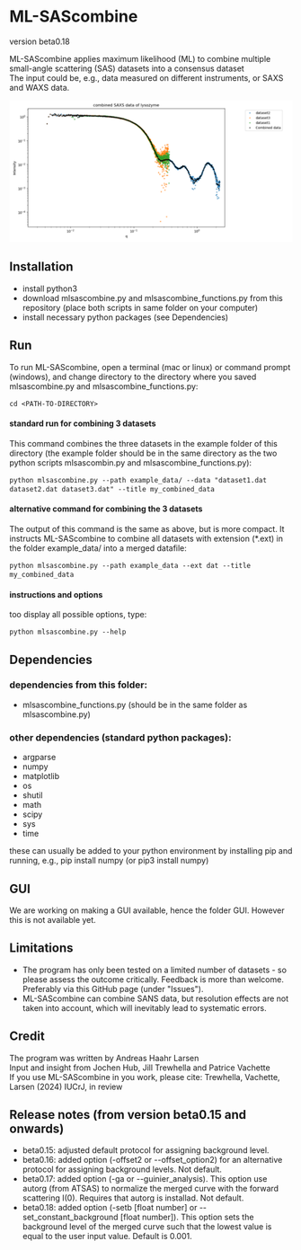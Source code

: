 # ML-SAScombine
version beta0.18

ML-SAScombine applies maximum likelihood (ML) to combine multiple small-angle scattering (SAS) datasets into a consensus dataset   
The input could be, e.g., data measured on different instruments, or SAXS and WAXS data.   

![Example: combined SAXS data of lysozyme](merge_combined_SAXS_data_of_lysozyme.png)

## Installation
* install python3
* download mlsascombine.py and mlsascombine_functions.py from this repository (place both scripts in same folder on your computer)    
* install necessary python packages (see Dependencies)      

## Run  
To run ML-SAScombine, open a terminal (mac or linux) or command prompt (windows), and change directory to the directory where you saved mlsascombine.py and mlsascombine_functions.py:
```
cd <PATH-TO-DIRECTORY>
```

#### standard run for combining 3 datasets
This command combines the three datasets in the example folder of this directory (the example folder should be in the same directory as the two python scripts mlsascombin.py and mlsascombine_functions.py):    
```
python mlsascombine.py --path example_data/ --data "dataset1.dat dataset2.dat dataset3.dat" --title my_combined_data
```
#### alternative command for combining the 3 datasets
The output of this command is the same as above, but is more compact. It instructs ML-SAScombine to combine all datasets with extension (*.ext) in the folder example_data/ into a merged datafile:  
```
python mlsascombine.py --path example_data --ext dat --title my_combined_data
```
#### instructions and options
too display all possible options, type:    
```
python mlsascombine.py --help
```
## Dependencies

### dependencies from this folder:     
* mlsascombine_functions.py
(should be in the same folder as mlsascombine.py)    

### other dependencies (standard python packages):   
* argparse     
* numpy    
* matplotlib    
* os    
* shutil    
* math    
* scipy
* sys
* time

these can usually be added to your python environment by installing pip and running, e.g., pip install numpy (or pip3 install numpy)    

## GUI
We are working on making a GUI available, hence the folder GUI. However this is not available yet. 

## Limitations
* The program has only been tested on a limited number of datasets - so please assess the outcome critically. Feedback is more than welcome. Preferably via this GitHub page (under "Issues").    
* ML-SAScombine can combine SANS data, but resolution effects are not taken into account, which will inevitably lead to systematic errors.    

## Credit   
The program was written by Andreas Haahr Larsen   
Input and insight from Jochen Hub, Jill Trewhella and Patrice Vachette   
If you use ML-SAScombine in you work, please cite: Trewhella, Vachette, Larsen (2024) IUCrJ, in review   

## Release notes (from version beta0.15 and onwards)
* beta0.15:  adjusted default protocol for assigning background level.     
* beta0.16:  added option (-offset2 or --offset_option2) for an alternative protocol for assigning background levels. Not default.    
* beta0.17:  added option (-ga or --guinier_analysis). This option use autorg (from ATSAS) to normalize the merged curve with the forward scattering I(0). Requires that autorg is installad. Not default.
* beta0.18:  added option (-setb [float number] or --set_constant_background [float number]). This option sets the background level of the merged curve such that the lowest value is equal to the user input value. Default is 0.001.     
